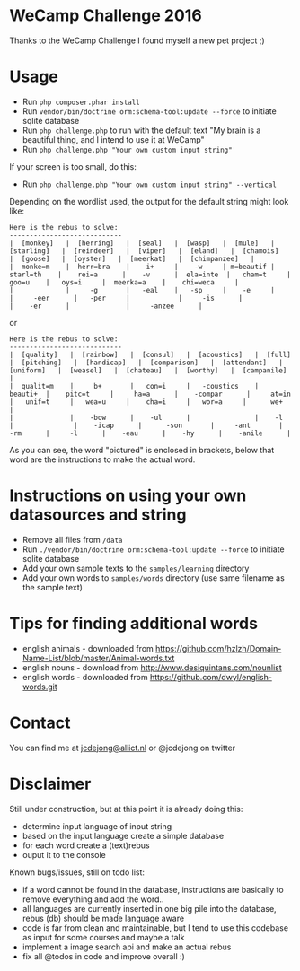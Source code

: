 WeCamp Challenge 2016
=====================
Thanks to the WeCamp Challenge I found myself a new pet project ;)

Usage
=====
 - Run `php composer.phar install`
 - Run `vendor/bin/doctrine orm:schema-tool:update --force` to initiate sqlite database
 - Run `php challenge.php` to run with the default text "My brain is a beautiful thing, and I intend to use it at WeCamp"
 - Run `php challenge.php "Your own custom input string"`

If your screen is too small, do this:

 - Run `php challenge.php "Your own custom input string" --vertical`
 
Depending on the wordlist used, the output for the default string might look like:

    Here is the rebus to solve:
    ----------------------------
    |  [monkey]   |  [herring]   |  [seal]   |  [wasp]   |  [mule]   |  [starling]   |  [reindeer]   |  [viper]   |  [eland]   |  [chamois]   |  [goose]   |  [oyster]   |  [meerkat]   |  [chimpanzee]   |
    |  monke=m    |  herr=bra    |    i+     |    -w     | m=beautif |   starl=th    |    rei=a      |    -v      |  ela=inte  |   cham=t     |   goo=u    |   oys=i     |  meerka=a    |    chi=weca     |
    |             |     -g       |   -eal    |   -sp     |    -e     |               |     -eer      |   -per     |            |     -is      |            |    -er      |              |     -anzee      |

or

    Here is the rebus to solve:
    ----------------------------
    |  [quality]   |  [rainbow]   |  [consul]   |  [acoustics]   |  [full]   |  [pitching]   |  [handicap]   |  [comparison]   |  [attendant]   |  [uniform]   |  [weasel]   |  [chateau]   |  [worthy]   |  [campanile]   |
    |  qualit=m    |     b+       |   con=i     |   -coustics    |  beauti+  |    pitc=t     |     ha=a      |    -compar      |     at=in      |   unif=t     |   wea=u     |    cha=i     |   wor=a     |      we+       |
    |              |    -bow      |    -ul      |                |    -l     |               |    -icap      |      -son       |     -ant       |     -rm      |     -l      |    -eau      |    -hy      |    -anile      |

As you can see, the word "pictured" is enclosed in brackets, below that word are the instructions to make the actual word.

Instructions on using your own datasources and string
=====================================================
 - Remove all files from `/data` 
 - Run `./vendor/bin/doctrine orm:schema-tool:update --force` to initiate sqlite database
 - Add your own sample texts to the `samples/learning` directory
 - Add your own words to `samples/words` directory (use same filename as the sample text)
 
Tips for finding additional words
=================================
 - english animals - downloaded from <https://github.com/hzlzh/Domain-Name-List/blob/master/Animal-words.txt>
 - english nouns - download from <http://www.desiquintans.com/nounlist>
 - english words - downloaded from <https://github.com/dwyl/english-words.git>
 
Contact
=======
You can find me at <jcdejong@allict.nl> or @jcdejong on twitter

Disclaimer
==========
Still under construction, but at this point it is already doing this:

 - determine input language of input string
 - based on the input language create a simple database
 - for each word create a (text)rebus
 - ouput it to the console
 
Known bugs/issues, still on todo list:

 - if a word cannot be found in the database, instructions are basically to remove everything and add the word..
 - all languages are currently inserted in one big pile into the database, rebus (db) should be made language aware
 - code is far from clean and maintainable, but I tend to use this codebase as input for some courses and maybe a talk
 - implement a image search api and make an actual rebus
 - fix all @todos in code and improve overall :)
